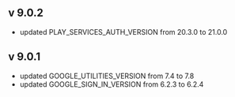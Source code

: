 
## v 9.0.2
* updated PLAY_SERVICES_AUTH_VERSION from 20.3.0 to 21.0.0

## v 9.0.1
* updated GOOGLE_UTILITIES_VERSION from 7.4 to 7.8
* updated GOOGLE_SIGN_IN_VERSION from 6.2.3 to 6.2.4